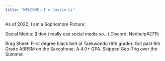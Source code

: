 ```yaml
---
title: "WELCOME: I'm Justin Li"
---
```

As of 2022, I am a Sophomore
Picture:

Social Media:
(I don't really use social media so...)
Discord: Nedhelp#2715

Brag Sheet:
First degree black belt at Taekwondo (6th grade).
Got past 6th Grade ABRSM on the Saxophone.
A 4.0+ GPA.
Skipped Geo-Trig over the Summer.
